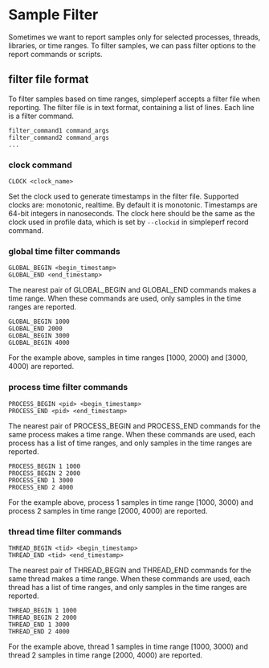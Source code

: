 # Sample Filter

Sometimes we want to report samples only for selected processes, threads, libraries, or time
ranges. To filter samples, we can pass filter options to the report commands or scripts.


## filter file format

To filter samples based on time ranges, simpleperf accepts a filter file when reporting. The filter
file is in text format, containing a list of lines. Each line is a filter command.

```
filter_command1 command_args
filter_command2 command_args
...
```

### clock command

```
CLOCK <clock_name>
```

Set the clock used to generate timestamps in the filter file. Supported clocks are: monotonic,
realtime. By default it is monotonic. Timestamps are 64-bit integers in nanoseconds. The clock here
should be the same as the clock used in profile data, which is set by `--clockid` in simpleperf
record command.

### global time filter commands

```
GLOBAL_BEGIN <begin_timestamp>
GLOBAL_END <end_timestamp>
```

The nearest pair of GLOBAL_BEGIN and GLOBAL_END commands makes a time range. When these commands
are used, only samples in the time ranges are reported.

```
GLOBAL_BEGIN 1000
GLOBAL_END 2000
GLOBAL_BEGIN 3000
GLOBAL_BEGIN 4000
```

For the example above, samples in time ranges [1000, 2000) and [3000, 4000) are reported.

### process time filter commands

```
PROCESS_BEGIN <pid> <begin_timestamp>
PROCESS_END <pid> <end_timestamp>
```

The nearest pair of PROCESS_BEGIN and PROCESS_END commands for the same process makes a time
range. When these commands are used, each process has a list of time ranges, and only samples
in the time ranges are reported.

```
PROCESS_BEGIN 1 1000
PROCESS_BEGIN 2 2000
PROCESS_END 1 3000
PROCESS_END 2 4000
```

For the example above, process 1 samples in time range [1000, 3000) and process 2 samples in time
range [2000, 4000) are reported.

### thread time filter commands

```
THREAD_BEGIN <tid> <begin_timestamp>
THREAD_END <tid> <end_timestamp>
```

The nearest pair of THREAD_BEGIN and THREAD_END commands for the same thread makes a time
range. When these commands are used, each thread has a list of time ranges, and only samples in the
time ranges are reported.

```
THREAD_BEGIN 1 1000
THREAD_BEGIN 2 2000
THREAD_END 1 3000
THREAD_END 2 4000
```

For the example above, thread 1 samples in time range [1000, 3000) and thread 2 samples in time
range [2000, 4000) are reported.
